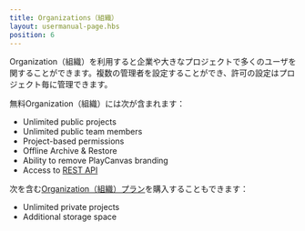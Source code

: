 ```yaml
---
title: Organizations（組織）
layout: usermanual-page.hbs
position: 6
---
```


Organization（組織）を利用すると企業や大きなプロジェクトで多くのユーザを関することができます。複数の管理者を設定することができ、許可の設定はプロジェクト毎に管理できます。

無料Organization（組織）には次が含まれます：

- Unlimited public projects
- Unlimited public team members
- Project-based permissions
- Offline Archive & Restore
- Ability to remove PlayCanvas branding
- Access to [REST API][2]

次を含む[Organization（組織）プラン][1]を購入することもできます：

- Unlimited private projects
- Additional storage space

[1]: https://playcanvas.com/plans
[2]: /user-manual/api

